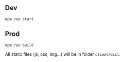 ## Dev

```
npm run start
```

## Prod

```
npm run build
```

All static files (js, css, img...) will be in folder `client/dist`.